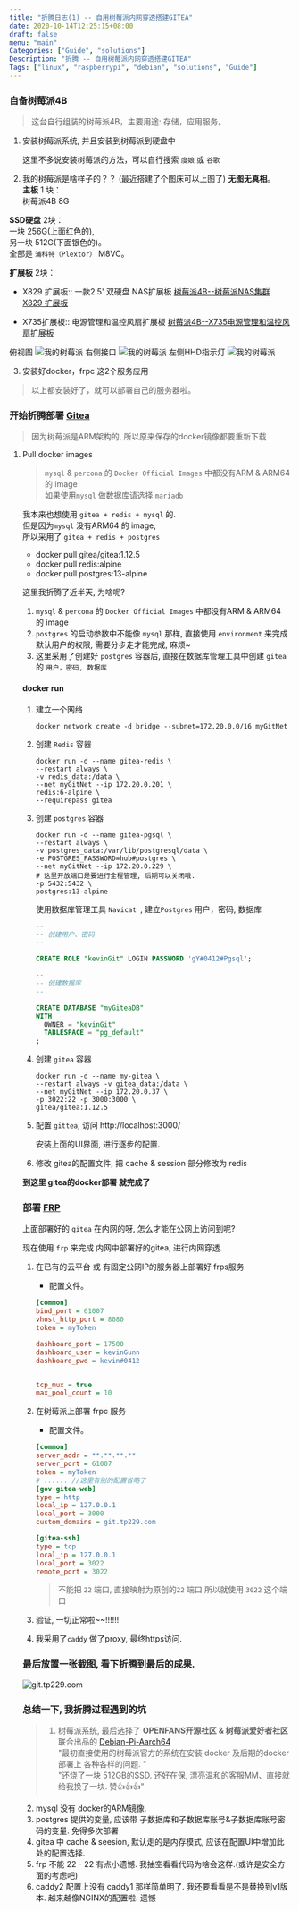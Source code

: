 ```yaml
---
title: "折腾日志(1) -- 自用树莓派内网穿透搭建GITEA"
date: 2020-10-14T12:25:15+08:00
draft: false
menu: "main"
Categories: ["Guide", "solutions"]
Description: "折腾 -- 自用树莓派内网穿透搭建GITEA"
Tags: ["linux", "raspberrypi", "debian", "solutions", "Guide"]
---
```


###  自备树莓派4B
> 这台自行组装的树莓派4B，主要用途: 存储，应用服务。

1. 安装树莓派系统, 并且安装到树莓派到硬盘中     
    
    这里不多说安装树莓派的方法，可以自行搜索 `度娘` 或 `谷歌`
    
2. 我的树莓派是啥样子的？？   (最近搭建了个图床可以上图了) **无图无真相**。    
 **主板** 1 块：    
 树莓派4B 8G     
 
 **SSD硬盘** 2块：   
   一块 256G(上面红色的),   
  另一块 512G(下面银色的)。    
  全部是 `浦科特（Plextor）` M8VC。    
  
 **扩展板** 2块：    
 - X829 扩展板:: 一款2.5' 双硬盘 NAS扩展板 [树莓派4B--树莓派NAS集群 X829 扩展板](https://item.taobao.com/item.htm?spm=a1z09.2.0.0.6d7c2e8dbVKdC6&id=618003080805&_u=e1n4bqb3463)  
  
 - X735扩展板:: 电源管理和温控风扇扩展板 [树莓派4B--X735电源管理和温控风扇扩展板](https://item.taobao.com/item.htm?spm=a1z09.2.0.0.6d7c2e8dbVKdC6&id=592730621196&_u=e1n4bqbbd1f) 


  俯视图 
![我的树莓派](https://gitee.com/kevinGunn/myimgs/raw/master/20201014085439.jpg)
右侧接口
![我的树莓派](https://gitee.com/kevinGunn/myimgs/raw/master/20201014085457.jpg)
左侧HHD指示灯
![我的树莓派](https://gitee.com/kevinGunn/myimgs/raw/master/20201014085508.jpg)


3. 安装好docker，frpc 这2个服务应用

> 以上都安装好了，就可以部署自己的服务器啦。 

### 开始折腾部署 [Gitea](https://gitea.io/zh-cn/)
> 因为树莓派是ARM架构的, 所以原来保存的docker镜像都要重新下载

1. Pull docker images    

    >  `mysql` & `percona` 的 `Docker Official Images` 中都没有ARM & ARM64 的 image    
    >  如果使用`mysql` 做数据库请选择 `mariadb`
    
    我本来也想使用 `gitea + redis + mysql` 的.    
    但是因为`mysql` 没有ARM64 的 image,     
    所以采用了  `gitea + redis + postgres` 
    
    - docker pull gitea/gitea:1.12.5
    - docker pull redis:alpine
    - docker pull postgres:13-alpine

    这里我折腾了近半天, 为啥呢?  
    
    1.  `mysql` & `percona` 的 `Docker Official Images` 中都没有ARM & ARM64 的 image 
    1.  `postgres` 的启动参数中不能像 `mysql` 那样, 直接使用 `environment` 来完成默认用户的权限, 需要分步走才能完成, 麻烦~
    1.  这里采用了创建好 `postgres` 容器后, 直接在数据库管理工具中创建 `gitea` 的 `用户，密码, 数据库`
    
    #### docker run
    
    1. 建立一个网络
    
        ```shell
        docker network create -d bridge --subnet=172.20.0.0/16 myGitNet
        ```
    2. 创建 `Redis` 容器
    
        ```shell
        docker run -d --name gitea-redis \
        --restart always \
        -v redis_data:/data \
        --net myGitNet --ip 172.20.0.201 \
        redis:6-alpine \
        --requirepass gitea
        ```
    
    3. 创建 `postgres` 容器
    
        ```shell
        docker run -d --name gitea-pgsql \
        --restart always \
        -v postgres_data:/var/lib/postgresql/data \
        -e POSTGRES_PASSWORD=hub#postgres \
        --net myGitNet --ip 172.20.0.229 \
        # 这里开放端口是要进行全程管理, 后期可以关闭哦.
        -p 5432:5432 \
        postgres:13-alpine
        ```
        
        使用数据库管理工具 `Navicat `,  建立`Postgres` 用户，密码, 数据库
        
        ```sql
        -- 
        -- 创建用户、密码
        --
        
        CREATE ROLE "kevinGit" LOGIN PASSWORD 'gY#0412#Pgsql';
        
        -- 
        -- 创建数据库
        -- 
        
        CREATE DATABASE "myGiteaDB"
        WITH
          OWNER = "kevinGit"
          TABLESPACE = "pg_default"
        ;
        ```
        
    4. 创建 `gitea` 容器
    
        ```shell
        docker run -d --name my-gitea \
        --restart always -v gitea_data:/data \
        --net myGitNet --ip 172.20.0.37 \
        -p 3022:22 -p 3000:3000 \
        gitea/gitea:1.12.5
       ```
    5. 配置 `gittea`,  访问 http://localhost:3000/
        
        安装上面的UI界面, 进行逐步的配置.
    
    6. 修改 gitea的配置文件, 把 cache & session 部分修改为 redis
    
    
    **到这里 gitea的docker部署 就完成了**  
    
    ### 部署 [FRP](https://github.com/fatedier/frp)
    上面部署好的 `gitea` 在内网的呀, 怎么才能在公网上访问到呢? 
    
    现在使用 `frp` 来完成 内网中部署好的gitea, 进行内网穿透.
    
    1. 在已有的云平台 或 有固定公网IP的服务器上部署好 frps服务
    
        - 配置文件。 
        
        ```ini
        [common]
        bind_port = 61007
        vhost_http_port = 8080
        token = myToken

        dashboard_port = 17500
        dashboard_user = kevinGunn
        dashboard_pwd = kevin#0412
 
 
        tcp_mux = true
        max_pool_count = 10
        ```
        
    2. 在树莓派上部署 frpc 服务
    
        - 配置文件。  
        
        ```ini
        [common]
        server_addr = **.**.**.**
        server_port = 61007
        token = myToken
        # ...... //这里有别的配置省略了
        [gov-gitea-web]
        type = http
        local_ip = 127.0.0.1
        local_port = 3000
        custom_domains = git.tp229.com
        
        [gitea-ssh]
        type = tcp
        local_ip = 127.0.0.1
        local_port = 3022
        remote_port = 3022
        ```
            
        > 不能把 `22` 端口, 直接映射为原创的`22` 端口
        > 所以就使用 `3022` 这个端口
    
    3. 验证, 一切正常啦~~!!!!!!
    4. 我采用了`caddy` 做了proxy, 最终https访问.
    
    ### 最后放置一张截图, 看下折腾到最后的成果.
    ![git.tp229.com](https://gitee.com/kevinGunn/myimgs/raw/master/20201015174822.png)    
    
    ### 总结一下, 我折腾过程遇到的坑
    > 1.  树莓派系统, 最后选择了 **OPENFANS开源社区 & 树莓派爱好者社区** 联合出品的 [Debian-Pi-Aarch64](https://github.com/openfans-community-offical/Debian-Pi-Aarch64)     
            "最初直接使用的树莓派官方的系统在安装 docker 及后期的docker 部署上 各种各样的问题. "    
            "还烧了一块 512GB的SSD. 还好在保,  漂亮温和的客服MM、直接就给我换了一块. 赞👍👍👍"
    2.  mysql 没有 docker的ARM镜像. 
    3.  postgres 提供的变量, 应该带 子数据库和子数据库账号&子数据库账号密码的变量. 免得多次部署
    4.  gitea 中 cache & seesion, 默认走的是内存模式, 应该在配置UI中增加此处的配置选择.
    5.  frp 不能 22 - 22 有点小遗憾. 我抽空看看代码为啥会这样.(或许是安全方面的考虑吧)
    6.  caddy2 配置上没有 caddy1 那样简单明了. 我还要看看是不是替换到v1版本. 越来越像NGINX的配置啦. 遗憾    
    